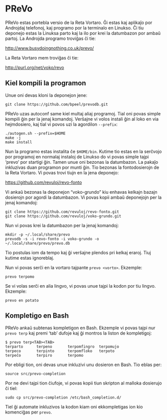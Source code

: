 PReVo
=====

PReVo estas portebla versio de la Reta Vortaro. Ĝi estas kaj aplikaĵo
por Androjdaj telefonoj, kaj programo por la terminalo en Linukso. Ĉi
tiu deponejo estas la Linuksa parto kaj la ilo por krei la datumbazon
por ambaŭ partoj. La Androjda programo troviĝas ĉi tie:

 http://www.busydoingnothing.co.uk/prevo/

La Reta Vortaro mem troviĝas ĉi tie:

 http://purl.org/net/voko/revo

Kiel kompili la programon
-------------------------

Unue oni devas kloni la deponejon jene:

    git clone https://github.com/bpeel/prevodb.git

PReVo uzas autoconf same kiel multaj aliaj programoj. Tial oni povas
simple kompili ĝin per la jenaj komandoj. Verŝajne vi volos instali
ĝin al loko en via hejmdosiero, kaj tial vi povos uzi la agordilon
`--prefix`:

    ./autogen.sh --prefix=$HOME
    make -j
    make install

Nun la programo estas instalita ĉe `$HOME/bin`. Kutime tio estas en la
serĉvojo por programoj en normalaj instaloj de Linukso do vi povas
simple tajpi ‘prevo’ por startigi ĝin. Tamen unue oni bezonas la
datumbazon. La pakaĵo inkluzivas duan programon por munti ĝin. Tio
bezonas la fontodosierojn de la Reta Vortaro. Vi povas trovi tiujn en
la jena deponejo:

 https://github.com/revuloj/revo-fonto

Vi ankaŭ bezonas la deponejon “voko-grundo” kiu enhavas kelkajn bazajn
dosierojn por agordi la datumbazon. Vi povas kopii ambaŭ deponejojn
per la jenaj komandoj:

    git clone https://github.com/revuloj/revo-fonto.git
    git clone https://github.com/revuloj/voko-grundo.git

Nun vi povas krei la datumbazon per la jenaj komandoj:

    mkdir -p ~/.local/share/prevo
    prevodb -s -i revo-fonto -i voko-grundo -o ~/.local/share/prevo/prevo.db

Tio postulas iom da tempo kaj ĝi verŝajne plendos pri kelkaj eraroj.
Tiuj kutime estas ignoreblaj.

Nun vi povas serĉi en la vortaro tajpante `prevo <vorto>`. Ekzemple:

    prevo terpomo

Se vi volas serĉi en alia lingvo, vi povas unue tajpi la kodon por tiu
lingvo. Ekzemple:

    prevo en potato

Kompletigo en Bash
------------------

PReVo ankaŭ subtenas kompletigon en Bash. Ekzemple vi povas tajpi nur
`prevo terp` kaj premi ‘tab’ dufoje kaj ĝi montros la liston de
kompletigoj:

    $ prevo terp<TAB><TAB>
    terparto      terpeno       terpomfingro  terpomujo
    terpeco       terpinto      terpomfloko   terpoto
    terpeĉo       terpiro       terpomo

Por ebligi tion, oni devas unue inkluzivi unu dosieron en Bash. Tio
eblas per:

    source src/prevo-completion

Por ne devi tajpi tion ĉiufoje, vi povas kopii tiun skripton al
malloka dosierujo ĉi tiel:

    sudo cp src/prevo-completion /etc/bash_completion.d/

Tiel ĝi automate inkluzivos la kodon kiam oni ekkompletigas ion kio
komenciĝas per `prevo`.
